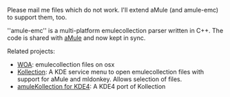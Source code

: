 Please mail me files which do not work. I'll extend aMule (and amule-emc) to support them, too.

''amule-emc'' is a multi-platform emulecollection parser written in C++. The code is shared with [aMule](http://www.amule.org) and now kept in sync.

Related projects:
  * [WOA](http://mattsoft.wordpress.com/wao-emulecollection-files-on-osx/): emulecollection files on osx
  * [Kollection](http://www.kde-apps.org/content/show.php/Kollection?content=66881): A KDE service menu to open emulecollection files with support for aMule and mldonkey. Allows selection of files.
  * [amuleKollection for KDE4](http://www.kde-apps.org/content/show.php/amuleKollection+for+KDE4?content=75557): A KDE4 port of Kollection